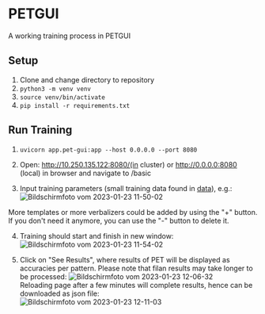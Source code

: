 # PETGUI
A working training process in PETGUI
## Setup
1. Clone and change directory to repository
2. `python3 -m venv venv`
3. `source venv/bin/activate`
4. `pip install -r requirements.txt`
## Run Training
1. `uvicorn app.pet-gui:app --host 0.0.0.0 --port 8080`

2. Open: http://10.250.135.122:8080/(in cluster) or http://0.0.0.0:8080 (local) in browser and navigate to /basic

3. Input training parameters (small training data found in [data](/data/yelp_review_polarity_csv.tar.gz)), e.g.: ![Bildschirmfoto vom 2023-01-23 11-50-02](https://user-images.githubusercontent.com/47433679/214032245-2f29ddd4-2bb5-4238-82eb-e311fd44e2a3.png)

More templates or more verbalizers could be added by using the "+" button. If you don't need it anymore, you can use the "-" button to delete it.  

4. Training should start and finish in new window: ![Bildschirmfoto vom 2023-01-23 11-54-02](https://user-images.githubusercontent.com/47433679/214032285-5865ae18-8924-4aae-bfaf-fd59d03a0ec3.png)

5. Click on "See Results", where results of PET will be displayed as accuracies per pattern. Please note that filan results may take longer to be processed: ![Bildschirmfoto vom 2023-01-23 12-06-32](https://user-images.githubusercontent.com/47433679/214032841-4a808baa-f7c8-4552-951e-82feb84e159e.png)  
Reloading page after a few minutes will complete results, hence can be downloaded as json file:  
![Bildschirmfoto vom 2023-01-23 12-11-03](https://user-images.githubusercontent.com/47433679/214033043-74e45b3c-80ba-4af7-beed-e0be176f6205.png)



